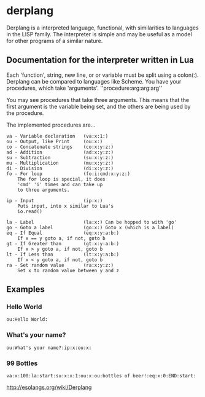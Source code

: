 derplang
===========================

Derplang is a interpreted language, functional, with similarities to languages in the LISP family. The interpreter is simple and may be useful as a model for other programs of a similar nature.

Documentation for the interpreter written in Lua
------------------------------------------------

Each 'function', string, new line, or or variable must be split using a colon(:).
Derplang can be compared to languages like Scheme. You have your procedures, which
take 'arguments'. ''procedure:arg:arg:arg''

You may see procedures that take three arguments. This means that the first
argument is the variable being set, and the others are being used by the procedure.

The implemented procedures are...
```
va - Variable declaration 	(va:x:1:)
ou - Output, like Print 	(ou:x:)
co - Concatenate strings 	(co:x:y:z:)
ad - Addition				(ad:x:y:z:)
su - Subtraction			(su:x:y:z:)
mu - Multiplication			(mu:x:y:z:)
di - Division				(di:x:y:z:)
fo - For loop				(fo:i:cmd:x:y:z:) 
	The for loop is special, it does 
	'cmd' 'i' times and can take up 
	to three arguments.

ip - Input 					(ip:x:) 
	Puts input, into x similar to Lua's 
	io.read()

la - Label 					(la:x:) Can be hopped to with 'go'
go - Goto a label 			(go:x:) Goto x (which is a label)
eq - If Equal				(eq:x:y:a:b:) 
	If x == y goto a, if not, goto b
gt - If Greater than		(gt:x:y:a:b:) 
	If x > y goto a, if not, goto b
lt - If Less than			(lt:x:y:a:b:) 
	If x < y goto a, if not, goto b
ra - Set random value		(ra:x:y:z:) 
	Set x to random value between y and z
```

Examples
----------

### Hello World
```
ou:Hello World:
```

### What's your name?
```
ou:What's your name?:ip:x:ou:x:
```

### 99 Bottles
```
va:x:100:la:start:su:x:x:1:ou:x:ou:bottles of beer!:eq:x:0:END:start:
```

http://esolangs.org/wiki/Derplang
